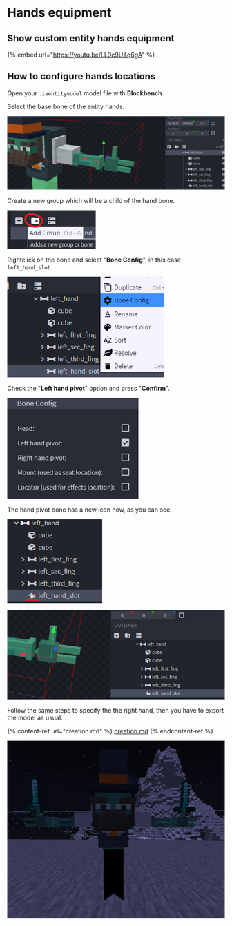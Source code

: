 # Hands equipment

## Show custom entity hands equipment

{% embed url="https://youtu.be/LL0c9U4q6gA" %}

## How to configure hands locations

Open your `.iaentitymodel` model file with **Blockbench**.

Select the base bone of the entity hands.

![](<../../../../.gitbook/assets/image (50).png>)

Create a new group which will be a child of the hand bone.

![](<../../../../.gitbook/assets/image (97).png>)

Rightclick on the bone and select "**Bone Config**", in this case `left_hand_slot`

![](<../../../../.gitbook/assets/image (84).png>)

Check the "**Left hand pivot**" option and press "**Confirm**".

![](<../../../../.gitbook/assets/image (79).png>)

The hand pivot bone has a new icon now, as you can see.

![](<../../../../.gitbook/assets/image (155).png>)

![](<../../../../.gitbook/assets/image (154).png>)

Follow the same steps to specify the the right hand, then you have to export the model as usual.

{% content-ref url="creation.md" %}
[creation.md](creation.md)
{% endcontent-ref %}

![](<../../../../.gitbook/assets/image (41).png>)

